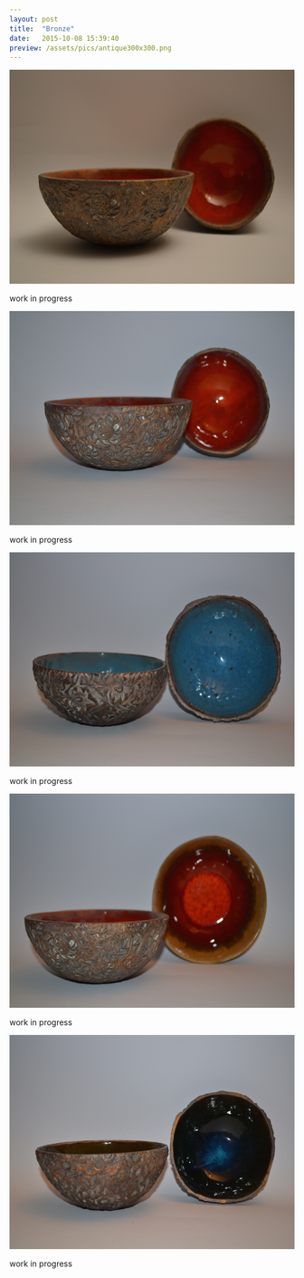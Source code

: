 ```yaml
---
layout: post
title:  "Bronze"
date:   2015-10-08 15:39:40
preview: /assets/pics/antique300x300.png
---
```


![La mia ciotolotta](/assets/pics/bronze.png)

work in progress

![La mia ciotoletta](/assets/pics/bronze1.png)

work in progress

![La mia ciotoletta](/assets/pics/bronze2.png)

work in progress


![La mia ciotoletta](/assets/pics/bronze3.png)

work in progress

![La mia ciotoletta](/assets/pics/bronze6.png)

work in progress
